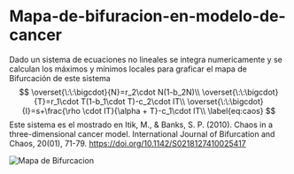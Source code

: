 # Mapa-de-bifuracion-en-modelo-de-cancer
Dado un sistema de ecuaciones no lineales se integra numericamente y se calculan los máximos y mínimos locales para graficar el mapa de Bifurcación de este sistema
$$
    \overset{\:\:\bigcdot}{N}=r_2\cdot N(1-b_2N)\\
    \overset{\:\:\bigcdot}{T}=r_1\cdot T(1-b_1\cdot T)-c_2\cdot IT\\
    \overset{\:\:\bigcdot}{I}=s+\frac{\rho \cdot IT}{\alpha + T}-c_1\cdot IT\\
    \label{eq:caos}
$$
Este sistema es el mostrado en Itik, M., & Banks, S. P. (2010). Chaos in a three-dimensional cancer model. International Journal of Bifurcation and Chaos, 20(01), 71-79. https://doi.org/10.1142/S0218127410025417

![Mapa de Bifurcacion](https://github.com/Cygnus000/Mapa-de-bifuracion-en-modelo-de-cancer/blob/main/bifurcation_Y-max_vs_a_0_.png)
